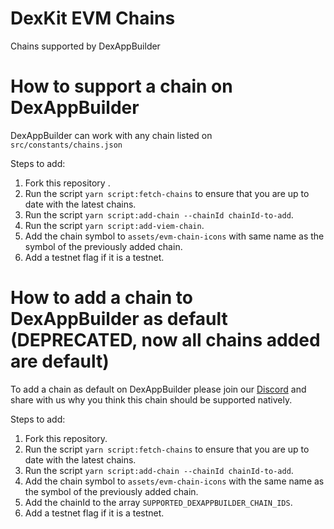 # DexKit EVM Chains

Chains supported by DexAppBuilder

# How to support a chain on DexAppBuilder

DexAppBuilder can work with any chain listed on `src/constants/chains.json`

Steps to add:

1. Fork this repository .
2. Run the script `yarn script:fetch-chains` to ensure that you are up to date with the latest chains.
3. Run the script `yarn script:add-chain --chainId chainId-to-add`.
4. Run the script `yarn script:add-viem-chain`.
5. Add the chain symbol to `assets/evm-chain-icons` with same name as the symbol of the previously added chain.
6. Add a testnet flag if it is a testnet.

# How to add a chain to DexAppBuilder as default (DEPRECATED, now all chains added are default)

To add a chain as default on DexAppBuilder please join our [Discord](https://discord.gg/dexkit-official-943552525217435649) and share with us why you think this chain should be supported natively.

Steps to add:

1. Fork this repository.
2. Run the script `yarn script:fetch-chains` to ensure that you are up to date with the latest chains.
3. Run the script `yarn script:add-chain --chainId chainId-to-add`.
4. Add the chain symbol to `assets/evm-chain-icons` with the same name as the symbol of the previously added chain.
5. Add the chainId to the array `SUPPORTED_DEXAPPBUILDER_CHAIN_IDS`.
6. Add a testnet flag if it is a testnet.
